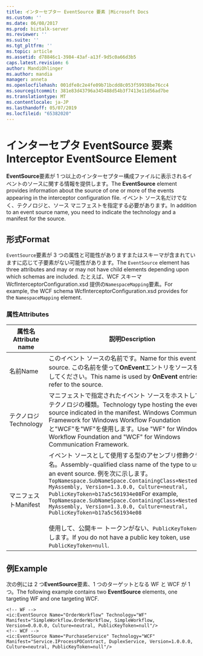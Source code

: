 ```yaml
---
title: インターセプター EventSource 要素 |Microsoft Docs
ms.custom: ''
ms.date: 06/08/2017
ms.prod: biztalk-server
ms.reviewer: ''
ms.suite: ''
ms.tgt_pltfrm: ''
ms.topic: article
ms.assetid: d78846c1-3984-43af-a13f-9d5c0a66d3b5
caps.latest.revision: 6
author: MandiOhlinger
ms.author: mandia
manager: anneta
ms.openlocfilehash: 001dfe8c2e4fe09b71bcdd8c053f59938be76cc4
ms.sourcegitcommit: 381e83d43796a345488d54b3f7413e11d56ad7be
ms.translationtype: MT
ms.contentlocale: ja-JP
ms.lasthandoff: 05/07/2019
ms.locfileid: "65382020"
---
```

# <a name="interceptor-eventsource-element"></a><span data-ttu-id="be7dd-102">インターセプタ EventSource 要素</span><span class="sxs-lookup"><span data-stu-id="be7dd-102">Interceptor EventSource Element</span></span>
<span data-ttu-id="be7dd-103">**EventSource**要素が 1 つ以上のインターセプター構成ファイルに表示されるイベントのソースに関する情報を提供します。</span><span class="sxs-lookup"><span data-stu-id="be7dd-103">The **EventSource** element provides information about the source of one or more of the events appearing in the interceptor configuration file.</span></span> <span data-ttu-id="be7dd-104">イベント ソース名だけでなく、テクノロジと、ソース マニフェストを指定する必要があります。</span><span class="sxs-lookup"><span data-stu-id="be7dd-104">In addition to an event source name, you need to indicate the technology and a manifest for the source.</span></span>  
  
## <a name="format"></a><span data-ttu-id="be7dd-105">形式</span><span class="sxs-lookup"><span data-stu-id="be7dd-105">Format</span></span>  
 <span data-ttu-id="be7dd-106">`EventSource`要素が 3 つの属性と可能性がありますまたはスキーマが含まれていますに応じて子要素がない可能性があります。</span><span class="sxs-lookup"><span data-stu-id="be7dd-106">The `EventSource` element has three attributes and may or may not have child elements depending upon which schemas are included.</span></span> <span data-ttu-id="be7dd-107">たとえば、WCF スキーマ WcfInterceptorConfiguration.xsd 提供の`NamespaceMapping`要素。</span><span class="sxs-lookup"><span data-stu-id="be7dd-107">For example, the WCF schema WcfInterceptorConfiguration.xsd provides for the `NamespaceMapping` element.</span></span>  
  
### <a name="attributes"></a><span data-ttu-id="be7dd-108">属性</span><span class="sxs-lookup"><span data-stu-id="be7dd-108">Attributes</span></span>  
  
|<span data-ttu-id="be7dd-109">属性名</span><span class="sxs-lookup"><span data-stu-id="be7dd-109">Attribute name</span></span>|<span data-ttu-id="be7dd-110">説明</span><span class="sxs-lookup"><span data-stu-id="be7dd-110">Description</span></span>|  
|--------------------|-----------------|  
|<span data-ttu-id="be7dd-111">名前</span><span class="sxs-lookup"><span data-stu-id="be7dd-111">Name</span></span>|<span data-ttu-id="be7dd-112">このイベント ソースの名前です。</span><span class="sxs-lookup"><span data-stu-id="be7dd-112">Name for this event source.</span></span> <span data-ttu-id="be7dd-113">この名前を使って**OnEvent**エントリをソースを参照してください。</span><span class="sxs-lookup"><span data-stu-id="be7dd-113">This name is used by **OnEvent** entries to refer to the source.</span></span>|  
|<span data-ttu-id="be7dd-114">テクノロジ</span><span class="sxs-lookup"><span data-stu-id="be7dd-114">Technology</span></span>|<span data-ttu-id="be7dd-115">マニフェストで指定されたイベント ソースをホストしているテクノロジの種類。</span><span class="sxs-lookup"><span data-stu-id="be7dd-115">Technology type hosting the event source indicated in the manifest.</span></span> <span data-ttu-id="be7dd-116">Windows Communication Framework for Windows Workflow Foundation と"WCF"を"WF"を使用します。</span><span class="sxs-lookup"><span data-stu-id="be7dd-116">Use "WF" for Windows Workflow Foundation and "WCF" for Windows Communication Framework.</span></span>|  
|<span data-ttu-id="be7dd-117">マニフェスト</span><span class="sxs-lookup"><span data-stu-id="be7dd-117">Manifest</span></span>|<span data-ttu-id="be7dd-118">イベント ソースとして使用する型のアセンブリ修飾クラス名。</span><span class="sxs-lookup"><span data-stu-id="be7dd-118">Assembly-qualified class name of the type to use as an event source.</span></span> <span data-ttu-id="be7dd-119">例を次に示します。 `TopNamespace.SubNameSpace.ContainingClass+NestedClass, MyAssembly, Version=1.3.0.0, Culture=neutral, PublicKeyToken=b17a5c561934e08`</span><span class="sxs-lookup"><span data-stu-id="be7dd-119">For example, `TopNamespace.SubNameSpace.ContainingClass+NestedClass, MyAssembly, Version=1.3.0.0, Culture=neutral, PublicKeyToken=b17a5c561934e08`</span></span><br /><br /> <span data-ttu-id="be7dd-120">使用して、公開キー トークンがない、`PublicKeyToken=null`します。</span><span class="sxs-lookup"><span data-stu-id="be7dd-120">If you do not have a public key token, use `PublicKeyToken=null`.</span></span>|  
  
## <a name="example"></a><span data-ttu-id="be7dd-121">例</span><span class="sxs-lookup"><span data-stu-id="be7dd-121">Example</span></span>  
 <span data-ttu-id="be7dd-122">次の例には 2 つ**EventSource**要素、1 つのターゲットとなる WF と WCF が 1 つ。</span><span class="sxs-lookup"><span data-stu-id="be7dd-122">The following example contains two **EventSource** elements, one targeting WF and one targeting WCF.</span></span>  
  
```  
<!-- WF -->  
<ic:EventSource Name="OrderWorkflow" Technology="WF" Manifest="SimpleWorkflow.OrderWorkflow, SimpleWorkflow, Version=0.0.0.0, Culture=neutral, PublicKeyToken=null"/>  
<!-- WCF -->  
<ic:EventSource Name="PurchaseService" Technology="WCF" Manifest="Service.IProcessPOContract, DuplexService, Version=1.0.0.0, Culture=neutral, PublicKeyToken=null"/>  
```